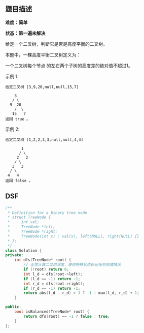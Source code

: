 ## 题目描述

**难度：简单**

**状态：第一遍未解决**

给定一个二叉树，判断它是否是高度平衡的二叉树。

本题中，一棵高度平衡二叉树定义为：

一个二叉树每个节点 的左右两个子树的高度差的绝对值不超过1。

示例 1:

```
给定二叉树 [3,9,20,null,null,15,7]

    3
   / \
  9  20
    /  \
   15   7
返回 true 。
```

示例 2:

```
给定二叉树 [1,2,2,3,3,null,null,4,4]

       1
      / \
     2   2
    / \
   3   3
  / \
 4   4
返回 false 。
```

## DSF

```C++
/**
 * Definition for a binary tree node.
 * struct TreeNode {
 *     int val;
 *     TreeNode *left;
 *     TreeNode *right;
 *     TreeNode(int x) : val(x), left(NULL), right(NULL) {}
 * };
 */
class Solution {
private:
    int dfs(TreeNode* root) {
        // 正常计算二叉树深度，使用特殊状态标记任务完成情况
        if (!root) return 0;
        int l_d = dfs(root->left);
        if (l_d == -1) return -1;
        int r_d = dfs(root->right);
        if (r_d == -1) return -1;
        return abs(l_d - r_d) > 1 ? -1 : max(l_d, r_d) + 1;
    }

public:
    bool isBalanced(TreeNode* root) {
        return dfs(root) == -1 ? false : true;
    }
};
```

